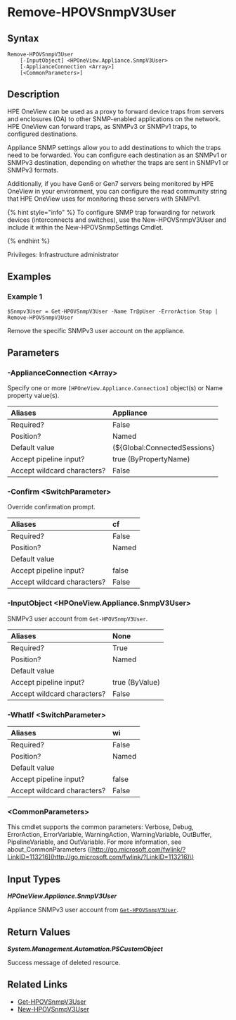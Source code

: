 ﻿---
description: Remove SNMPv3 user from appliance.
---

# Remove-HPOVSnmpV3User

## Syntax

```text
Remove-HPOVSnmpV3User
    [-InputObject] <HPOneView.Appliance.SnmpV3User>
    [-ApplianceConnection <Array>]
    [<CommonParameters>]
```

## Description

HPE OneView can be used as a proxy to forward device traps from servers and enclosures (OA) to other SNMP-enabled applications on the network. HPE OneView can forward traps, as SNMPv3 or SNMPv1 traps, to configured destinations.

Appliance SNMP settings allow you to add destinations to which the traps need to be forwarded. You can configure each destination as an SNMPv1 or SNMPv3 destination, depending on whether the traps are sent in SNMPv1 or SNMPv3 formats. 

Additionally, if you have Gen6 or Gen7 servers being monitored by HPE OneView in your environment, you can configure the read community string that HPE OneView uses for monitoring these servers with SNMPv1. 

{% hint style="info" %}
To configure SNMP trap forwarding for network devices (interconnects and switches), use the New-HPOVSnmpV3User and include it within the New-HPOVSnmpSettings Cmdlet.
{% endhint %}


Privileges: Infrastructure administrator

## Examples

###  Example 1 

```text
$Snmpv3User = Get-HPOVSnmpV3User -Name Tr@pUser -ErrorAction Stop | Remove-HPOVSnmpV3User
```

Remove the specific SNMPv3 user account on the appliance.

## Parameters

### -ApplianceConnection &lt;Array&gt;

Specify one or more `[HPOneView.Appliance.Connection]` object(s) or Name property value(s).

| Aliases | Appliance |
| :--- | :--- |
| Required? | False |
| Position? | Named |
| Default value | (${Global:ConnectedSessions} | ? Default) |
| Accept pipeline input? | true (ByPropertyName) |
| Accept wildcard characters? | False |

### -Confirm &lt;SwitchParameter&gt;

Override confirmation prompt.

| Aliases | cf |
| :--- | :--- |
| Required? | False |
| Position? | Named |
| Default value |  |
| Accept pipeline input? | false |
| Accept wildcard characters? | False |

### -InputObject &lt;HPOneView.Appliance.SnmpV3User&gt;

SNMPv3 user account from `Get-HPOVSnmpV3User`.

| Aliases | None |
| :--- | :--- |
| Required? | True |
| Position? | Named |
| Default value |  |
| Accept pipeline input? | true (ByValue) |
| Accept wildcard characters? | False |

### -WhatIf &lt;SwitchParameter&gt;



| Aliases | wi |
| :--- | :--- |
| Required? | False |
| Position? | Named |
| Default value |  |
| Accept pipeline input? | false |
| Accept wildcard characters? | False |

### &lt;CommonParameters&gt;

This cmdlet supports the common parameters: Verbose, Debug, ErrorAction, ErrorVariable, WarningAction, WarningVariable, OutBuffer, PipelineVariable, and OutVariable. For more information, see about\_CommonParameters \([http://go.microsoft.com/fwlink/?LinkID=113216](http://go.microsoft.com/fwlink/?LinkID=113216)\)

## Input Types

_**HPOneView.Appliance.SnmpV3User**_

Appliance SNMPv3 user account from [`Get-HPOVSnmpV3User`](../appliance/get-hpovsnmpv3user.md).

## Return Values

_**System.Management.Automation.PSCustomObject**_

Success message of deleted resource.

## Related Links

* [Get-HPOVSnmpV3User](../appliance/get-hpovsnmpv3user.md)
* [New-HPOVSnmpV3User](new-hpovsnmpv3user.md)
